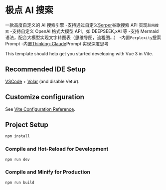 # 极点 AI 搜索

一款高度自定义的 AI 搜索引擎 -支持通过自定义[Serper](https://serper.dev/)谷歌搜索 API 实现`联网搜索` -支持自定义 OpenAI 格式大模型 API，如 DEEPSEEK,xAI 等 -支持 Mermaid 语法，配合大模型实现文字转图表（思维导图，流程图...） -内置`Perplexity`搜索 Prompt -内置[Thinking-Claude](https://github.com/richards199999/Thinking-Claude)Prompt 实现深度思考

This template should help get you started developing with Vue 3 in Vite.

## Recommended IDE Setup

[VSCode](https://code.visualstudio.com/) + [Volar](https://marketplace.visualstudio.com/items?itemName=Vue.volar) (and disable Vetur).

## Customize configuration

See [Vite Configuration Reference](https://vite.dev/config/).

## Project Setup

```sh
npm install
```

### Compile and Hot-Reload for Development

```sh
npm run dev
```

### Compile and Minify for Production

```sh
npm run build
```

